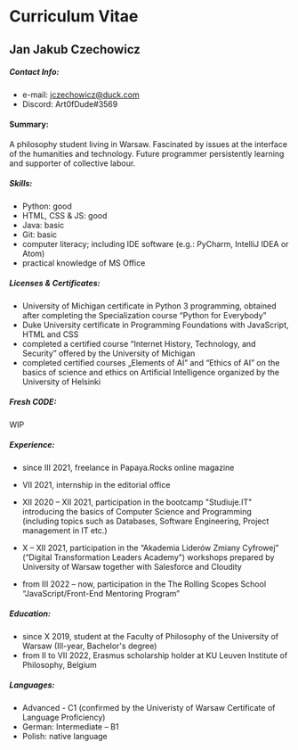 # Curriculum Vitae 
## Jan Jakub Czechowicz

##### Contact Info: 
- e-mail: jczechowicz@duck.com
- Discord: Art0fDude#3569 

#### Summary:  
A philosophy student living in Warsaw. Fascinated by issues at the interface of the humanities and technology. Future programmer persistently learning and supporter of collective labour.

##### Skills: 
- Python: good
- HTML, CSS & JS: good
- Java: basic
- Git: basic
- computer literacy; including IDE software (e.g.: PyCharm, IntelliJ IDEA or Atom)
- practical knowledge of MS Office

##### Licenses & Certificates:
- University of Michigan certificate in Python 3 programming, obtained after completing the Specialization course “Python for Everybody”
- Duke University certificate in Programming Foundations with JavaScript, HTML and CSS
- completed a certified course “Internet History, Technology, and Security” offered by the University of Michigan
- completed certified courses „Elements of AI” and “Ethics of AI” on the basics of science and ethics on Artificial Intelligence organized by the University of Helsinki

##### Fresh C0DE: 
WIP

##### Experience: 
- since III 2021, freelance in Papaya.Rocks online magazine 
- VII 2021, internship in the editorial office

- XII 2020 – XII 2021, participation in the bootcamp "Studiuje.IT" introducing the basics of Computer Science and Programming (including topics such as Databases, Software Engineering, Project management in IT etc.)
- X – XII 2021, participation in the “Akademia Liderów Zmiany Cyfrowej” (“Digital Transformation Leaders Academy”) workshops prepared by University of Warsaw together with Salesforce and Cloudity
- from III 2022 – now, participation in the The Rolling Scopes School “JavaScript/Front-End Mentoring Program”

##### Education: 
- since X 2019, student at the Faculty of Philosophy of the University of Warsaw (III-year, Bachelor's degree) 
- from II to VII 2022, Erasmus scholarship holder at KU Leuven Institute of Philosophy, Belgium

##### Languages: 
- Advanced - C1 (confirmed by the Univeristy of Warsaw Certificate of Language Proficiency)
- German: Intermediate – B1
- Polish: native language     
